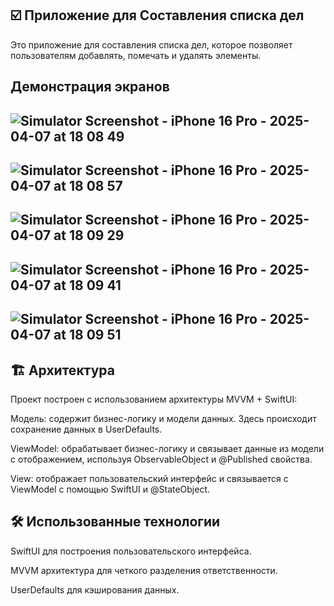☑️ Приложение для Составления списка дел
-----
Это приложение для составления списка дел, которое позволяет пользователям добавлять, помечать и удалять элементы.

Демонстрация экранов
-----
![Simulator Screenshot - iPhone 16 Pro - 2025-04-07 at 18 08 49](https://github.com/user-attachments/assets/2c8b2589-fd30-48d1-8298-afca8af20728)
-----
![Simulator Screenshot - iPhone 16 Pro - 2025-04-07 at 18 08 57](https://github.com/user-attachments/assets/e54ba0e7-6b24-4832-9821-53153dfce0a3)
-----
![Simulator Screenshot - iPhone 16 Pro - 2025-04-07 at 18 09 29](https://github.com/user-attachments/assets/4a7bc30a-4042-4fa2-870b-5b16500d9c2a)
-----
![Simulator Screenshot - iPhone 16 Pro - 2025-04-07 at 18 09 41](https://github.com/user-attachments/assets/0606c905-656c-40b2-96a2-34772af74f35)
-----
![Simulator Screenshot - iPhone 16 Pro - 2025-04-07 at 18 09 51](https://github.com/user-attachments/assets/ec052ea1-b451-4ab8-88a0-cad647db0dc0)
-----

🏗 Архитектура
-----
Проект построен с использованием архитектуры MVVM + SwiftUI:

Модель: содержит бизнес-логику и модели данных. Здесь происходит сохранение данных в UserDefaults.

ViewModel: обрабатывает бизнес-логику и связывает данные из модели с отображением, используя ObservableObject и @Published свойства.

View: отображает пользовательский интерфейс и связывается с ViewModel с помощью SwiftUI и @StateObject.

🛠 Использованные технологии
-----
SwiftUI для построения пользовательского интерфейса.

MVVM архитектура для четкого разделения ответственности.

UserDefaults для кэширования данных.
